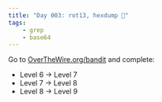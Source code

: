 ```yaml
---
title: "Day 003: rot13, hexdump 🧩"
tags: 
    - grep 
    - base64
---
```

Go to [OverTheWire.org/bandit](https://overthewire.org/wargames/bandit/) and complete:
- Level 6 → Level 7
- Level 7 → Level 8
- Level 8 → Level 9
